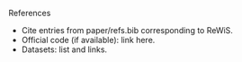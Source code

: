 References

- Cite entries from paper/refs.bib corresponding to ReWiS.
- Official code (if available): link here.
- Datasets: list and links.
